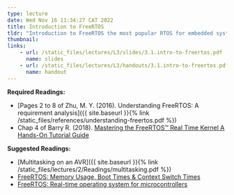 ```yaml
---
type: lecture
date: Wed Nov 16 11:34:27 CAT 2022
title: Introduction to FreeRTOS
tldr: "Introduction to FreeRTOS the most popular RTOS for embedded system. FreeRTOS is an open source, real-time operating system for microcontrollers that makes small, low-power edge devices easy to program, deploy, secure, connect, and manage."
thumbnail: 
links: 
    - url: /static_files/lectures/L3/slides/3.1.intro-to-freertos.pdf
      name: slides
    - url: /static_files/lectures/L3/handouts/3.1.intro-to-freertos.pdf
      name: handout
---
```

**Required Readings:**
- [Pages 2 to 8 of Zhu, M. Y. (2016). Understanding FreeRTOS: A requirement analysis]({{ site.baseurl }}{% link /static_files/references/understanding-freertos.pdf %})
- Chap 4 of Barry R. (2018). [Mastering the FreeRTOS™ Real Time Kernel A Hands-On Tutorial Guide](https://freertos.org/Documentation/161204_Mastering_the_FreeRTOS_Real_Time_Kernel-A_Hands-On_Tutorial_Guide.pdf)

**Suggested Readings:**
- [Multitasking on an AVR]({{ site.baseurl }}{% link /static_files/lectures/2/Readings/multitasking.pdf %})
- [FreeRTOS: Memory Usage, Boot Times & Context Switch Times](https://www.freertos.org/FAQMem.html)
- [FreeRTOS: Real-time operating system for microcontrollers](https://aws.amazon.com/freertos/)

